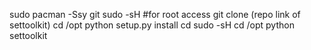 sudo pacman -Ssy git
sudo -sH #for root access
git clone (repo link of settoolkit)
cd /opt python setup.py install
cd
sudo -sH
cd /opt
python settoolkit

